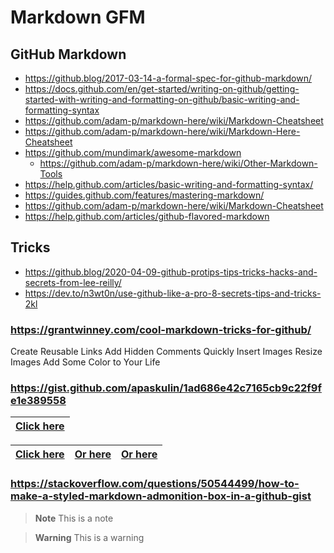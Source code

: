# Markdown GFM


## GitHub Markdown

* https://github.blog/2017-03-14-a-formal-spec-for-github-markdown/
* https://docs.github.com/en/get-started/writing-on-github/getting-started-with-writing-and-formatting-on-github/basic-writing-and-formatting-syntax
* https://github.com/adam-p/markdown-here/wiki/Markdown-Cheatsheet
* https://github.com/adam-p/markdown-here/wiki/Markdown-Here-Cheatsheet
* https://github.com/mundimark/awesome-markdown
  * https://github.com/adam-p/markdown-here/wiki/Other-Markdown-Tools
* https://help.github.com/articles/basic-writing-and-formatting-syntax/
* https://guides.github.com/features/mastering-markdown/
* https://github.com/adam-p/markdown-here/wiki/Markdown-Cheatsheet
* https://help.github.com/articles/github-flavored-markdown


## Tricks

* https://github.blog/2020-04-09-github-protips-tips-tricks-hacks-and-secrets-from-lee-reilly/
* https://dev.to/n3wt0n/use-github-like-a-pro-8-secrets-tips-and-tricks-2kl

### https://grantwinney.com/cool-markdown-tricks-for-github/

Create Reusable Links
Add Hidden Comments
Quickly Insert Images
Resize Images
Add Some Color to Your Life

### https://gist.github.com/apaskulin/1ad686e42c7165cb9c22f9fe1e389558

|[Click here](https://github.com/)|
|---|

|[Click here](https://github.com/)|[Or here](https://github.com/)|[Or here](https://github.com/)|
|---|---|---|


### https://stackoverflow.com/questions/50544499/how-to-make-a-styled-markdown-admonition-box-in-a-github-gist

> **Note**
> This is a note

> **Warning**
> This is a warning

